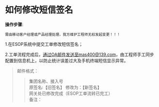 # 如何修改短信签名

**操作步骤**:  

`需由移动客户经理或产品经理处理，我方维护工程师无权发起变更！！！`  

1.在ESOP系统中提交工单修改短信签名；

2.工单流程完成后，通过OA邮件发送至mas400@139.com，由工程师手工同步配置到信息机上，以防止统计误差过大及手机终端短信显示异常。 
>邮件格式：
>>集团名称、接入号  
>>原签名:【旧签名】  修改为：【新签名】  
>>网关处已修改完成（ESOP工单流转已完工）  
>>备注：  

